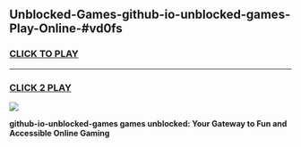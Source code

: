 
## Unblocked-Games-github-io-unblocked-games-Play-Online-#vd0fs
<h3>
<a href="https://premium.freeplayer.one?title=github-io-unblocked-games&ref=27F">CLICK TO PLAY</a></h3>
<hr>

<h3>
<a href="https://premium.freeplayer.one?title=github-io-unblocked-games&ref=27F">CLICK 2 PLAY</a>
  
</h3>

<a href="https://premium.freeplayer.one?title=github-io-unblocked-games&ref=27F"><img src="https://clearcache.store/games.png"></a>


**github-io-unblocked-games games unblocked: Your Gateway to Fun and Accessible Online Gaming**
